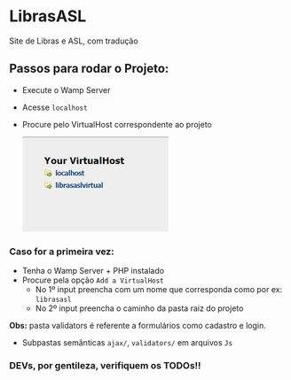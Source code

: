 # LibrasASL

Site de Libras e ASL, com tradução

## Passos para rodar o Projeto:

-   Execute o Wamp Server
-   Acesse `localhost`
-   Procure pelo VirtualHost correspondente ao projeto

    ![VirtualHost correspondente ao projeto](image.png)

### Caso for a primeira vez:

-   Tenha o Wamp Server + PHP instalado
-   Procure pela opção `Add a VirtualHost`
    -   No 1º input preencha com um nome que corresponda como por ex: `librasasl`
    -   No 2º input preencha o caminho da pasta raiz do projeto

**Obs:** pasta validators é referente a formulários como cadastro e login.

-   Subpastas semânticas `ajax/`, `validators/` em arquivos `Js`

### DEVs, por gentileza, verifiquem os TODOs!!
